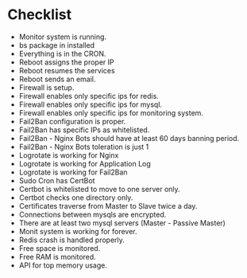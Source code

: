 # Checklist
- Monitor system is running.
- bs package in installed
- Everything is in the CRON.
- Reboot assigns the proper IP
- Reboot resumes the services
- Reboot sends an email.
- Firewall is setup.
- Firewall enables only specific ips for redis.
- Firewall enables only specific ips for mysql.
- Firewall enables only specific ips for monitoring system.
- Fail2Ban configuration is proper.
- Fail2Ban has specific IPs as whitelisted.
- Fail2Ban - Nginx Bots should have at least 60 days banning period.
- Fail2Ban - Nginx Bots toleration is just 1
- Logrotate is working for Nginx
- Logrotate is working for Application Log
- Logrotate is working for Fail2Ban
- Sudo Cron has CertBot
- Certbot is whitelisted to move to one server only.
- Certbot checks one directory only.
- Certificates traverse from Master to Slave twice a day.
- Connections between mysqls are encrypted.
- There are at least two mysql servers (Master - Passive Master)
- Monit system is working for forever. 
- Redis crash is handled properly.
- Free space is monitored.
- Free RAM is monitored.
- API for top memory usage.
